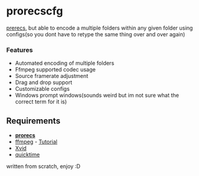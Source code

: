 # prorecscfg

[prerecs](https://github.com/gmzorz/prerecs), but able to encode a multiple folders within any given folder using configs(so you dont have to retype the same thing over and over again)

### Features

* Automated encoding of multiple folders
* Ffmpeg supported codec usage
* Source framerate adjustment
* Drag and drop support
* Customizable configs
* Windows prompt windows(sounds weird but im not sure what the correct term for it is)

## Requirements

* **[prorecs](https://github.com/xa1on/prorecs/releases)**
* [ffmpeg](https://ffmpeg.org/download.html#build-windows) - [Tutorial](https://www.youtube.com/watch?v=r1AtmY-RMyQ)
* [Xvid](https://www.xvid.com/download/)
* [quicktime](https://support.apple.com/kb/DL837)

written from scratch, enjoy :D
